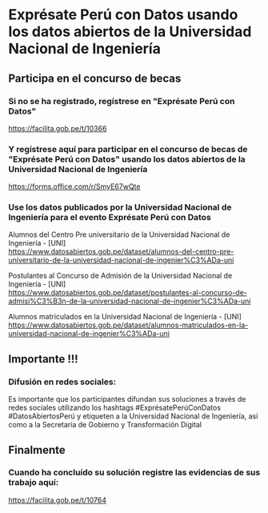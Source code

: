# Exprésate Perú con Datos usando los datos abiertos de la Universidad Nacional de Ingeniería
## Participa en el concurso de becas

### Si no se ha registrado, regístrese en "Exprésate Perú con Datos"
https://facilita.gob.pe/t/10366

### Y regístrese aquí para participar en el concurso de becas de "Exprésate Perú con Datos" usando los datos abiertos de la Universidad Nacional de Ingeniería
https://forms.office.com/r/SmyE67wQte

### Use los datos publicados por la Universidad Nacional de Ingeniería para el evento Exprésate Perú con Datos
Alumnos del Centro Pre universitario de la Universidad Nacional de Ingeniería - [UNI]\
https://www.datosabiertos.gob.pe/dataset/alumnos-del-centro-pre-universitario-de-la-universidad-nacional-de-ingenier%C3%ADa-uni

Postulantes al Concurso de Admisión de la Universidad Nacional de Ingeniería - [UNI]\
https://www.datosabiertos.gob.pe/dataset/postulantes-al-concurso-de-admisi%C3%B3n-de-la-universidad-nacional-de-ingenier%C3%ADa-uni

Alumnos matriculados en la Universidad Nacional de Ingeniería - [UNI]\
https://www.datosabiertos.gob.pe/dataset/alumnos-matriculados-en-la-universidad-nacional-de-ingenier%C3%ADa-uni

## Importante !!!
### Difusión en redes sociales: 
Es importante que los participantes difundan sus soluciones a través de redes sociales utilizando los hashtags #ExprésatePerúConDatos #DatosAbiertosPerú y etiqueten a la Universidad Nacional de Ingeniería, así como a la Secretaría de Gobierno y Transformación Digital

## Finalmente
### Cuando ha concluído su solución registre las evidencias de sus trabajo aquí:
https://facilita.gob.pe/t/10764


